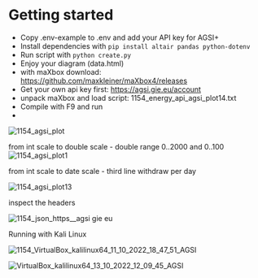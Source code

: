 # Getting started

* Copy .env-example to .env and add your API key for AGSI+
* Install dependencies with `pip install altair pandas python-dotenv`
* Run script with `python create.py`
* Enjoy your diagram (data.html)
* with maXbox download: https://github.com/maxkleiner/maXbox4/releases
* Get your own api key first: https://agsi.gie.eu/account
* unpack maXbox and load script: 1154_energy_api_agsi_plot14.txt
* Compile with F9 and run
* 
![1154_agsi_plot](https://user-images.githubusercontent.com/3393121/190656809-bc7eb7b8-4364-4404-ba50-e9a1ebf9be4f.png)

from int scale to double scale - double range 0..2000 and 0..100
![1154_agsi_plot1](https://user-images.githubusercontent.com/3393121/190666513-e853e8a2-bc7c-456a-8775-69db351c52d7.png)

from int scale to date scale - third line withdraw per day

![1154_agsi_plot13](https://user-images.githubusercontent.com/3393121/192095722-22dbe8f6-6148-4f15-bb3a-616b5e684fc4.png)

inspect the headers

![1154_json_https__agsi gie eu](https://user-images.githubusercontent.com/3393121/194946126-71129120-709e-4605-97a7-3c65fcbf0427.png)

Running with Kali Linux

![1154_VirtualBox_kalilinux64_11_10_2022_18_47_51_AGSI](https://user-images.githubusercontent.com/3393121/195171876-42e3006c-35fc-44a1-a98a-fb0fa4a0d18c.png)

![VirtualBox_kalilinux64_13_10_2022_12_09_45_AGSI](https://user-images.githubusercontent.com/3393121/195590810-a3a16792-def4-490c-b8af-a90be748cdd6.png)

